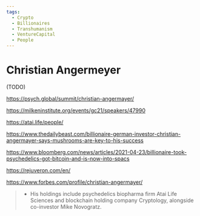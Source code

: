 ```yaml
---
tags:
  - Crypto
  - Billionaires
  - Transhumanism
  - VentureCapital
  - People
---
```

# Christian Angermeyer

(TODO)

https://psych.global/summit/christian-angermayer/

https://milkeninstitute.org/events/gc21/speakers/47990

https://atai.life/people/

https://www.thedailybeast.com/billionaire-german-investor-christian-angermayer-says-mushrooms-are-key-to-his-success

https://www.bloomberg.com/news/articles/2021-04-23/billionaire-took-psychedelics-got-bitcoin-and-is-now-into-spacs

https://rejuveron.com/en/

https://www.forbes.com/profile/christian-angermayer/

>- His holdings include psychedelics biopharma firm Atai Life Sciences and blockchain holding company Cryptology, alongside co-investor Mike Novogratz.